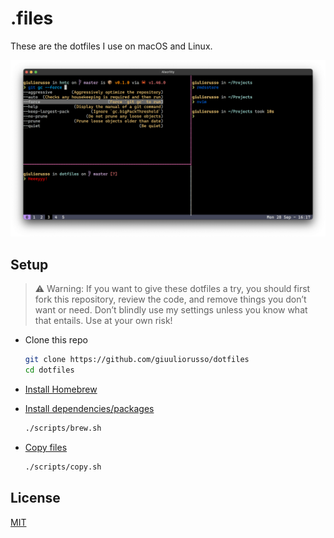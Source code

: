 # .files

These are the dotfiles I use on macOS and Linux.

![](./screenshot.png)

## Setup

> ⚠️ Warning: If you want to give these dotfiles a try, you should first fork this repository, review the code, and remove things you don’t want or need. Don’t blindly use my settings unless you know what that entails. Use at your own risk!

- Clone this repo

  ```bash
  git clone https://github.com/giuuliorusso/dotfiles
  cd dotfiles
  ```

- [Install Homebrew](https://brew.sh)

- [Install dependencies/packages](./scripts/Brewfile)

  ```bash
  ./scripts/brew.sh
  ```

- [Copy files](./scripts/copy.sh)

  ```bash
  ./scripts/copy.sh
  ```

## License

[MIT](./LICENSE)
